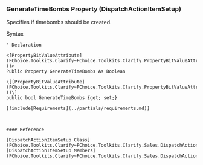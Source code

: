 ﻿### GenerateTimeBombs Property (DispatchActionItemSetup)

Specifies if timebombs should be created.

Syntax

```vbnet
' Declaration

<[PropertyBitValueAttribute](FChoice.Toolkits.Clarify~FChoice.Toolkits.Clarify.PropertyBitValueAttribute.md)()>
Public Property GenerateTimeBombs As Boolean

\[[PropertyBitValueAttribute](FChoice.Toolkits.Clarify~FChoice.Toolkits.Clarify.PropertyBitValueAttribute.md)()\]
public bool GenerateTimeBombs {get; set;}

[!include[Requirements](../partials/requirements.md)]



#### Reference

[DispatchActionItemSetup Class](FChoice.Toolkits.Clarify~FChoice.Toolkits.Clarify.Sales.DispatchActionItemSetup.md)  
[DispatchActionItemSetup Members](FChoice.Toolkits.Clarify~FChoice.Toolkits.Clarify.Sales.DispatchActionItemSetup_members.md)